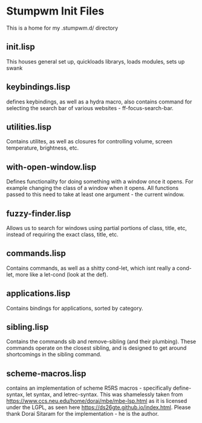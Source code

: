 # Stumpwm Init Files #

This is a home for my .stumpwm.d/ directory

## init.lisp ##

This houses general set up, quickloads librarys, loads modules, sets up swank

## keybindings.lisp ##

defines keybindings, as well as a hydra macro, also contains command for selecting the search bar of various websites - ff-focus-search-bar.

## utilities.lisp ##

Contains utilites, as well as closures for controlling volume, screen temperature, brightness, etc.

## with-open-window.lisp ##

Defines functionality for doing something with a window once it opens. For example changing the class of a window when it opens. All functions passed to this need to take at least one argument - the current window.

## fuzzy-finder.lisp ##

Allows us to search for windows using partial portions of class, title, etc, instead of requiring the exact class, title, etc.

## commands.lisp ##

Contains commands, as well as a shitty cond-let, which isnt really a cond-let, more like a let-cond (look at the def).

## applications.lisp ##

Contains bindings for applications, sorted by category.

## sibling.lisp ##

Contains the commands sib and remove-sibling (and their plumbing). These commands operate on the closest sibling, and is designed to get around shortcomings in the sibling command.

## scheme-macros.lisp ##

contains an implementation of scheme R5RS macros - specifically define-syntax, let syntax, and letrec-syntax. This was shamelessly taken from https://www.ccs.neu.edu/home/dorai/mbe/mbe-lsp.html as it is licensed under the LGPL, as seen here https://ds26gte.github.io/index.html. Please thank Dorai Sitaram for the implementation - he is the author. 